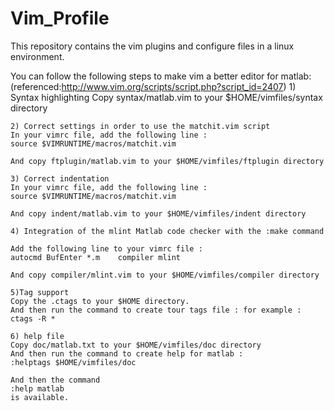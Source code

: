 Vim_Profile
===========

This repository contains the vim plugins and configure files in a linux environment.

You can follow the following steps to make vim a better editor for matlab:(referenced:http://www.vim.org/scripts/script.php?script_id=2407)
 	1) Syntax highlighting 
 	Copy syntax/matlab.vim to your $HOME/vimfiles/syntax directory 
 	
 	2) Correct settings in order to use the matchit.vim script 
 	In your vimrc file, add the following line : 
 	source $VIMRUNTIME/macros/matchit.vim 
 	
 	And copy ftplugin/matlab.vim to your $HOME/vimfiles/ftplugin directory 
 	
 	3) Correct indentation 
 	In your vimrc file, add the following line : 
 	source $VIMRUNTIME/macros/matchit.vim 
 	
 	And copy indent/matlab.vim to your $HOME/vimfiles/indent directory 
 	
 	4) Integration of the mlint Matlab code checker with the :make command 
 	
 	Add the following line to your vimrc file : 
 	autocmd BufEnter *.m    compiler mlint 
 	
 	And copy compiler/mlint.vim to your $HOME/vimfiles/compiler directory 
 	
 	5)Tag support 
 	Copy the .ctags to your $HOME directory. 
 	And then run the command to create tour tags file : for example : 
 	ctags -R * 
 	
 	6) help file 
 	Copy doc/matlab.txt to your $HOME/vimfiles/doc directory 
 	And then run the command to create help for matlab : 
 	:helptags $HOME/vimfiles/doc 
 	
 	And then the command 
 	:help matlab 
 	is available. 
